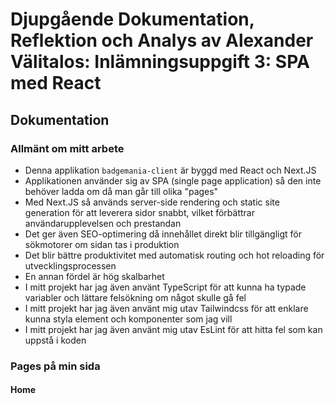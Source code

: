 # Djupgående Dokumentation, Reflektion och Analys av Alexander Välitalos: Inlämningsuppgift 3: SPA med React

## Dokumentation

### Allmänt om mitt arbete
- Denna applikation `badgemania-client` är byggd med React och Next.JS
- Applikationen använder sig av SPA (single page application) så den inte behöver ladda om då man går till olika "pages"
- Med Next.JS så används server-side rendering och static site generation för att leverera sidor snabbt, vilket förbättrar användarupplevelsen och prestandan
- Det ger även SEO-optimering då innehållet direkt blir tillgängligt för sökmotorer om sidan tas i produktion
- Det blir bättre produktivitet med automatisk routing och hot reloading för utvecklingsprocessen
- En annan fördel är hög skalbarhet
- I mitt projekt har jag även använt TypeScript för att kunna ha typade variabler och lättare felsökning om något skulle gå fel
- I mitt projekt har jag även använt mig utav Tailwindcss för att enklare kunna styla element och komponenter som jag vill
- I mitt projekt har jag även använt mig utav EsLint för att hitta fel som kan uppstå i koden

### Pages på min sida

#### Home
